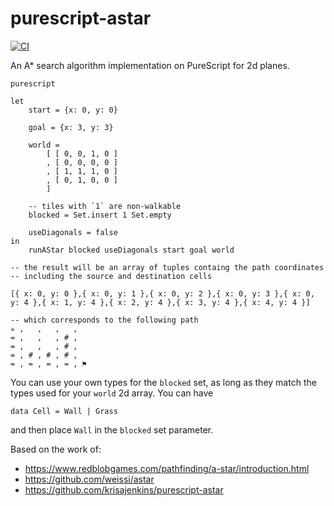 # purescript-astar

[![CI](https://github.com/lfarroco/purescript-astar/actions/workflows/blank.yml/badge.svg)](https://github.com/lfarroco/purescript-astar/actions/workflows/blank.yml)

An A* search algorithm implementation on PureScript for 2d planes.

```
purescript

let
    start = {x: 0, y: 0}

    goal = {x: 3, y: 3}

    world =
        [ [ 0, 0, 1, 0 ]
        , [ 0, 0, 0, 0 ]
        , [ 1, 1, 1, 0 ]
        , [ 0, 1, 0, 0 ]
        ]

    -- tiles with `1` are non-walkable
    blocked = Set.insert 1 Set.empty 

    useDiagonals = false
in
    runAStar blocked useDiagonals start goal world

-- the result will be an array of tuples containg the path coordinates
-- including the source and destination cells

[{ x: 0, y: 0 },{ x: 0, y: 1 },{ x: 0, y: 2 },{ x: 0, y: 3 },{ x: 0, y: 4 },{ x: 1, y: 4 },{ x: 2, y: 4 },{ x: 3, y: 4 },{ x: 4, y: 4 }]

-- which corresponds to the following path
✯ ,   ,   ,   ,   
= ,   ,   , # ,   
= ,   ,   , # ,   
= , # , # , # ,   
= , = , = , = , ⚑
```

You can use your own types for the `blocked` set, as long as they match the types used for your `world` 2d array. 
You can have

```
data Cell = Wall | Grass
```

and then place `Wall` in the `blocked` set parameter. 

Based on the work of:

- https://www.redblobgames.com/pathfinding/a-star/introduction.html
- https://github.com/weissi/astar
- https://github.com/krisajenkins/purescript-astar
